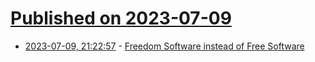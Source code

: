 # [Published on 2023-07-09](index.md)

* [2023-07-09, 21:22:57](https://lobste.rs/s/a6zoel/freedom_software_instead_free_software) - [Freedom Software instead of Free Software](https://thatworkshop.com/2023/07/09/freedom-software-instead-of-free-software/)
